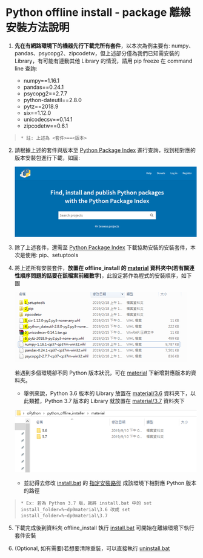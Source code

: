 # Python offline install - package 離線安裝方法說明

1. **先在有網路環境下的機器先行下載完所有套件**，以本次為例主要有: numpy、pandas、psycopg2、zipcodetw，但上述部分僅為我們已知需安裝的 Library，有可能有連動其他 Library 的情況，請用 pip freeze 在 command line 查詢:

	* numpy==1.16.1
	* pandas==0.24.1
	* psycopg2==2.7.7
	* python-dateutil==2.8.0
	* pytz==2018.9
	* six==1.12.0
	* unicodecsv==0.14.1
	* zipcodetw==0.6.1
		
		
>     * 註: 上述為 <套件>==<版本>


2. 請根據上述的套件與版本至 [Python Package Index][pypi_url] 進行查詢，找到相對應的版本安裝包進行下載，如圖:

	![Use Pypi to find the package for python](./readme_elements/python_package_index_screenshopt.png)
		
3. 除了上述套件，還需至 [Python Package Index][pypi_url] 下載協助安裝的安裝套件，本次是使用: pip、setuptools
	
4. 將上述所有安裝套件，**放置在 offline_install 的 [material](./material) 資料夾中(若有關連性順序問題的話要在該檔案前綴數字)**，此設定將作為程式的安裝順序，如下圖

	![Need to set the prefix number once the installation need to be in sequence](./readme_elements/order_in_installation_setting_example.png)
	
	若遇到多個環境卻不同 Python 版本狀況，可在 [material](./material) 下新增對應版本的資料夾。
	
	* 舉例來說，Python 3.6 版本的 Library 放置在 [material/3.6](./material/3.6) 資料夾下，以此類推，Python 3.7 版本的 Library 就放置在 [material/3.7](./material/3.7) 資料夾下
	
	![Put library in different folder and name as python version number once face the python version different situation](./readme_elements/material_use_subfolder_to_deal_with_different_python_version_situation.png)
	
	* 並記得去修改 [install.bat](./install.bat) 的 [指定安裝路徑](https://github.com/OftenLin/python_offline_installer/blob/cf3e38db1c9ae9899fb3250c9067205d5fb41930/install.bat#L10) 成該環境下相對應 Python 版本的路徑 
	
>     * Ex: 若為 Python 3.7 版，就將 install.bat 中的 set install_folder=%~dp0material\3.6 改成 set install_folder=%~dp0material\3.7 
	
	
5. 下載完成後到資料夾 offline_install 執行 [install.bat](./install.bat) 可開始在離線環境下執行套件安裝

6. (Optional, 如有需要)若想要清除重裝，可以直接執行 [uninstall.bat](./uninstall.bat)

[pypi_url]:https://pypi.org/
